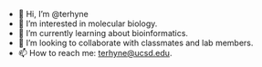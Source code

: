 - 👋 Hi, I’m @terhyne
- 👀 I’m interested in molecular biology.
- 🌱 I’m currently learning about bioinformatics.
- 💞️ I’m looking to collaborate with classmates and lab members.
- 📫 How to reach me: terhyne@ucsd.edu.

<!---
terhyne/terhyne is a ✨ special ✨ repository because its `README.md` (this file) appears on your GitHub profile.
You can click the Preview link to take a look at your changes.
--->
